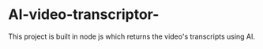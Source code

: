 # AI-video-transcriptor-
This project is built in node js which returns the video's transcripts using AI.
